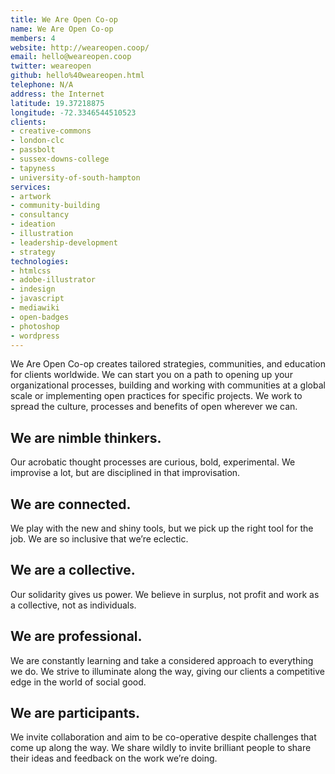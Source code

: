 ```yaml
---
title: We Are Open Co-op
name: We Are Open Co-op
members: 4
website: http://weareopen.coop/
email: hello@weareopen.coop
twitter: weareopen
github: hello%40weareopen.html
telephone: N/A
address: the Internet
latitude: 19.37218875
longitude: -72.3346544510523
clients:
- creative-commons
- london-clc
- passbolt
- sussex-downs-college
- tapyness
- university-of-south-hampton
services:
- artwork
- community-building
- consultancy
- ideation
- illustration
- leadership-development
- strategy
technologies:
- htmlcss
- adobe-illustrator
- indesign
- javascript
- mediawiki
- open-badges
- photoshop
- wordpress
---
```


We Are Open Co-op creates tailored strategies, communities, and education for clients worldwide. We can start you on a path to opening up your organizational processes, building and working with communities at a global scale or implementing open practices for specific projects. We work to spread the culture, processes and benefits of open wherever we can.

## We are nimble thinkers.

Our acrobatic thought processes are curious, bold, experimental. We improvise a lot, but are disciplined in that improvisation.

## We are connected.

We play with the new and shiny tools, but we pick up the right tool for the job. We are so inclusive that we’re eclectic.

## We are a collective.

Our solidarity gives us power. We believe in surplus, not profit and work as a collective, not as individuals.

## We are professional.

We are constantly learning and take a considered approach to everything we do. We strive to illuminate along the way, giving our clients a competitive edge in the world of social good.

## We are participants.

We invite collaboration and aim to be co-operative despite challenges that come up along the way. We share wildly to invite brilliant people to share their ideas and feedback on the work we’re doing.